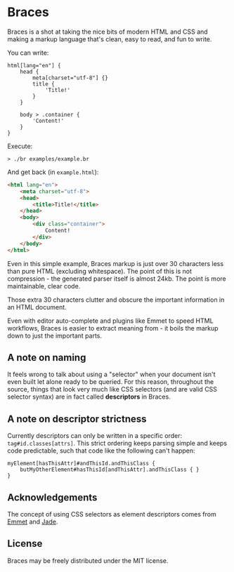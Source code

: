 # Braces
Braces is a shot at taking the nice bits of modern HTML and CSS and making a markup language that's clean, easy to read, and fun to write.

You can write:
```less
html[lang="en"] {
    head {
        meta[charset="utf-8"] {}
        title {
            'Title!'
        }
    }

    body > .container {
        'Content!'
    }
}
```

Execute:
```shell
> ./br examples/example.br
```

And get back (in `example.html`):
```html
<html lang="en">
    <meta charset="utf-8">
    <head>
        <title>Title!</title>
    </head>
    <body>
        <div class="container">
            Content!
        </div>
    </body>
</html>
```

Even in this simple example, Braces markup is just over 30 characters less than pure HTML (excluding whitespace). The point of this is not compression - the generated parser itself is almost 24kb. The point is more maintainable, clear code.

Those extra 30 characters clutter and obscure the important information in an HTML document.

Even with editor auto-complete and plugins like Emmet to speed HTML workflows, Braces is easier to extract meaning from - it boils the markup down to just the important parts.

## A note on naming
It feels wrong to talk about using a "selector" when your document isn't even built let alone ready to be queried. For this reason, throughout the source, things that look very much like CSS selectors (and are valid CSS selector syntax) are in fact called **descriptors** in Braces.

## A note on descriptor strictness
Currently descriptors can only be written in a specific order: `tag#id.classes[attrs]`. This strict ordering keeps parsing simple and keeps code predictable, such that code like the following can't happen:

```less
myElement[hasThisAttr]#andThisId.andThisClass {
    butMyOtherElement#hasThisId[andThisAttr].andThisClass { }
}
```

## Acknowledgements
The concept of using CSS selectors as element descriptors comes from [Emmet](http://emmet.io/) and [Jade](http://jade-lang.com/).

## License
Braces may be freely distributed under the MIT license.
